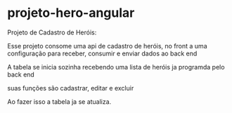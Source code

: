 # projeto-hero-angular
Projeto de Cadastro de Heróis:

Esse projeto consome uma api de cadastro de heróis, no front 
a uma configuração para receber, consumir e enviar dados ao back end

A tabela se inicia sozinha recebendo uma lista de heróis ja programda
pelo back end

suas funções são cadastrar, editar e excluir

Ao fazer isso a tabela ja se atualiza.
